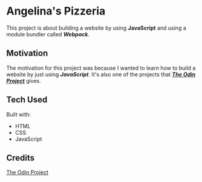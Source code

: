 # Angelina's Pizzeria

This project is about building a website by using **JavaScript** and using a module bundler called **_Webpack_**.

## Motivation

The motivation for this project was because I wanted to learn how to build a website by just using **_JavaScript_**. It's also one of the projects that **_[The Odin Project](https://www.theodinproject.com/lessons/node-path-javascript-restaurant-page)_** gives.

## Tech Used

Built with:

- HTML
- CSS
- JavaScript

## Credits

[The Odin Project](https://www.theodinproject.com/lessons/node-path-javascript-restaurant-page)
